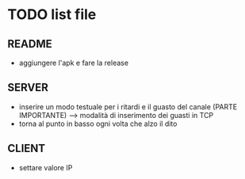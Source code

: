 # TODO list file

## README
- aggiungere l'apk e fare la release

## SERVER
- inserire un modo testuale per i ritardi e il guasto del canale (PARTE IMPORTANTE) --> modalità di inserimento dei guasti in TCP
- torna al punto in basso ogni volta che alzo il dito

## CLIENT
- settare valore IP
